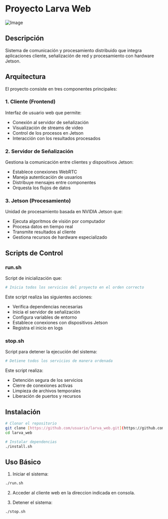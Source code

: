 # Proyecto Larva Web
![Image](https://github.com/user-attachments/assets/a74e2f35-0f70-4dfa-b088-487a7fffdbb2)
## Descripción
Sistema de comunicación y procesamiento distribuido que integra aplicaciones cliente, señalización de red y procesamiento con hardware Jetson.

## Arquitectura

El proyecto consiste en tres componentes principales:

### 1. Cliente (Frontend)
Interfaz de usuario web que permite:
- Conexión al servidor de señalización
- Visualización de streams de video
- Control de los procesos en Jetson
- Interacción con los resultados procesados

### 2. Servidor de Señalización
Gestiona la comunicación entre clientes y dispositivos Jetson:
- Establece conexiones WebRTC
- Maneja autenticación de usuarios
- Distribuye mensajes entre componentes
- Orquesta los flujos de datos

### 3. Jetson (Procesamiento)
Unidad de procesamiento basada en NVIDIA Jetson que:
- Ejecuta algoritmos de visión por computador
- Procesa datos en tiempo real
- Transmite resultados al cliente
- Gestiona recursos de hardware especializado

## Scripts de Control

### run.sh
Script de inicialización que:
```bash
# Inicia todos los servicios del proyecto en el orden correcto
```

Este script realiza las siguientes acciones:
- Verifica dependencias necesarias
- Inicia el servidor de señalización
- Configura variables de entorno
- Establece conexiones con dispositivos Jetson
- Registra el inicio en logs

### stop.sh
Script para detener la ejecución del sistema:
```bash
# Detiene todos los servicios de manera ordenada
```

Este script realiza:
- Detención segura de los servicios
- Cierre de conexiones activas
- Limpieza de archivos temporales
- Liberación de puertos y recursos

## Instalación

```bash
# Clonar el repositorio
git clone [https://github.com/usuario/larva_web.git](https://github.com/HectorVR-Dev/larva-web)
cd larva_web

# Instalar dependencias
./install.sh
```

## Uso Básico

1. Iniciar el sistema:
```bash
./run.sh
```

2. Acceder al cliente web en la direccion indicada en consola.

3. Detener el sistema:
```bash
./stop.sh
```
